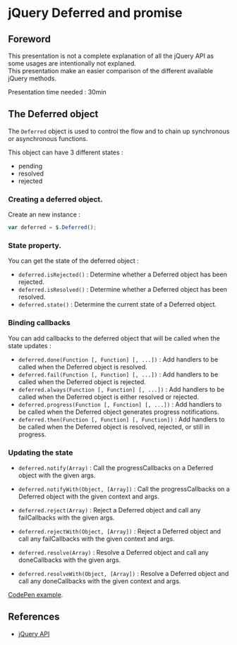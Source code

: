 # jQuery Deferred and promise

## Foreword

This presentation is not a complete explanation of all the jQuery API as some usages are intentionally not explaned.  
This presentation make an easier comparison of the different available jQuery methods.

Presentation time needed : 30min

## The Deferred object

The `Deferred` object is used to control the flow and to chain up synchronous or asynchronous functions.

This object can have 3 different states :
* pending
* resolved
* rejected

### Creating a deferred object.

Create an new instance :
```JavaScript
var deferred = $.Deferred();
```

### State property.

You can get the state of the deferred object :
* `deferred.isRejected()` : Determine whether a Deferred object has been rejected.
* `deferred.isResolved()` : Determine whether a Deferred object has been resolved.
* `deferred.state()` : Determine the current state of a Deferred object.

### Binding callbacks

You can add callbacks to the deferred object that will be called when the state updates :
* `deferred.done(Function [, Function] [, ...])` : Add handlers to be called when the Deferred object is resolved.
* `deferred.fail(Function [, Function] [, ...])` : Add handlers to be called when the Deferred object is rejected.
* `deferred.always(Function [, Function] [, ...])` : Add handlers to be called when the Deferred object is either resolved or rejected.
* `deferred.progress(Function [, Function] [, ...])` : Add handlers to be called when the Deferred object generates progress notifications.
* `deferred.then(Function [, Function] [, Function])` : Add handlers to be called when the Deferred object is resolved, rejected, or still in progress.

### Updating the state

* `deferred.notify(Array)` : Call the progressCallbacks on a Deferred object with the given args.
* `deferred.notifyWith(Object, [Array])` : Call the progressCallbacks on a Deferred object with the given context and args.

* `deferred.reject(Array)` : Reject a Deferred object and call any failCallbacks with the given args.
* `deferred.rejectWith(Object, [Array])` : Reject a Deferred object and call any failCallbacks with the given context and args.

* `deferred.resolve(Array)` : Resolve a Deferred object and call any doneCallbacks with the given args.
* `deferred.resolveWith(Object, [Array])` : Resolve a Deferred object and call any doneCallbacks with the given context and args.

[CodePen example](http://codepen.io/tonai/pen/eNaLpe).

## References

* [jQuery API](http://api.jquery.com/)
